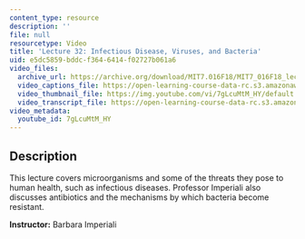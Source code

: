 ```yaml
---
content_type: resource
description: ''
file: null
resourcetype: Video
title: 'Lecture 32: Infectious Disease, Viruses, and Bacteria'
uid: e5dc5859-bddc-f364-6414-f02727b061a6
video_files:
  archive_url: https://archive.org/download/MIT7.016F18/MIT7_016F18_lec32_300k.mp4
  video_captions_file: https://open-learning-course-data-rc.s3.amazonaws.com/7-016-introductory-biology-fall-2018/a42bb882e470577da9a4131d0d013b4b_7gLcuMtM_HY.vtt
  video_thumbnail_file: https://img.youtube.com/vi/7gLcuMtM_HY/default.jpg
  video_transcript_file: https://open-learning-course-data-rc.s3.amazonaws.com/7-016-introductory-biology-fall-2018/29a13d4f2163484566604ec97a682746_7gLcuMtM_HY.pdf
video_metadata:
  youtube_id: 7gLcuMtM_HY
---
```


Description
-----------

This lecture covers microorganisms and some of the threats they pose to human health, such as infectious diseases. Professor Imperiali also discusses antibiotics and the mechanisms by which bacteria become resistant.

**Instructor:** Barbara Imperiali